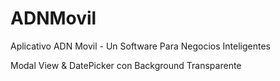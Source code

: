 # ADNMovil
Aplicativo ADN Movil - Un Software Para Negocios Inteligentes

Modal View & DatePicker con Background Transparente
